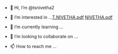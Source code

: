 - 👋 Hi, I’m @tsnivetha2
- 👀 I’m interested in ...[T.NIVETHA.pdf](https://github.com/tsnivetha2/tsnivetha2/files/12525380/T.NIVETHA.pdf)
[NIVETHA.pdf](https://github.com/tsnivetha2/tsnivetha2/files/12525376/NIVETHA.pdf)

- 🌱 I’m currently learning ...
- 💞️ I’m looking to collaborate on ...
- 📫 How to reach me ...

<!---
tsnivetha2/tsnivetha2 is a ✨ special ✨ repository because its `README.md` (this file) appears on your GitHub profile.
You can click the Preview link to take a look at your changes.
--->
